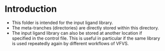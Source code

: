 # Introduction

* This folder is intended for the input ligand library.
* The meta-tranches (directories) are directly stored within this directory.
* The input ligand library can also be stored at another location if specified in the control file. This is useful in particular if the same library is used repeatedly again by different workflows of VFVS. 